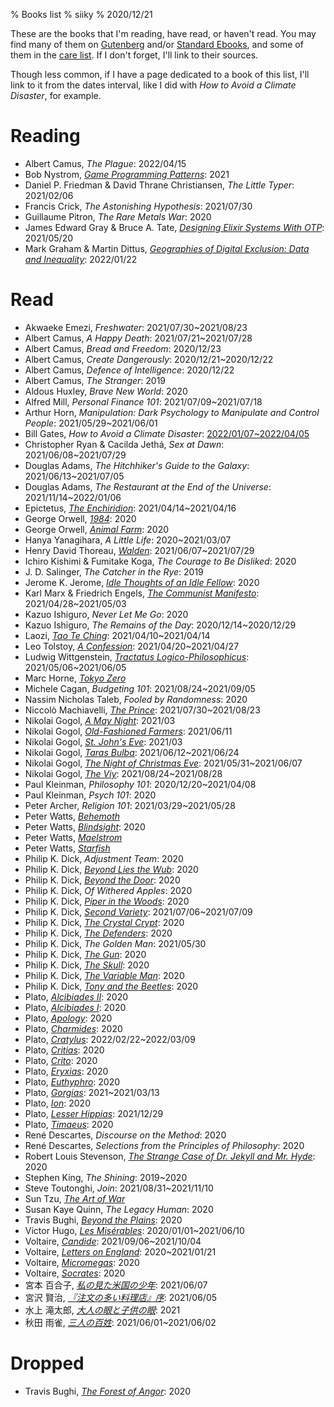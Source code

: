 % Books list
% siiky
% 2020/12/21

These are the books that I'm reading, have read, or haven't read. You may find
many of them on [Gutenberg] and/or [Standard Ebooks], and some of them in the
[care list](/care/list.html). If I don't forget, I'll link to their sources.

Though less common, if I have a page dedicated to a book of this list, I'll
link to it from the dates interval, like I did with _How to Avoid a Climate
Disaster_, for example.

# Reading

 * Albert Camus, _The Plague_: 2022/04/15
 * Bob Nystrom, [_Game Programming Patterns_]: 2021
 * Daniel P. Friedman & David Thrane Christiansen, _The Little Typer_: 2021/02/06
 * Francis Crick, _The Astonishing Hypothesis_: 2021/07/30
 * Guillaume Pitron, _The Rare Metals War_: 2020
 * James Edward Gray & Bruce A. Tate, [_Designing Elixir Systems With OTP_]: 2021/05/20
 * Mark Graham & Martin Dittus, [_Geographies of Digital Exclusion: Data and Inequality_]: 2022/01/22

# Read

 * Akwaeke Emezi, _Freshwater_: 2021/07/30~2021/08/23
 * Albert Camus, _A Happy Death_: 2021/07/21~2021/07/28
 * Albert Camus, _Bread and Freedom_: 2020/12/23
 * Albert Camus, _Create Dangerously_: 2020/12/21~2020/12/22
 * Albert Camus, _Defence of Intelligence_: 2020/12/22
 * Albert Camus, _The Stranger_: 2019
 * Aldous Huxley, _Brave New World_: 2020
 * Alfred Mill, _Personal Finance 101_: 2021/07/09~2021/07/18
 * Arthur Horn, _Manipulation: Dark Psychology to Manipulate and Control People_: 2021/05/29~2021/06/01
 * Bill Gates, _How to Avoid a Climate Disaster_: [2022/01/07~2022/04/05](bill_gates.how_to_avoid_a_climate_disaster.html)
 * Christopher Ryan & Cacilda Jethá, _Sex at Dawn_: 2021/06/08~2021/07/29
 * Douglas Adams, _The Hitchhiker's Guide to the Galaxy_: 2021/06/13~2021/07/05
 * Douglas Adams, _The Restaurant at the End of the Universe_: 2021/11/14~2022/01/06
 * Epictetus, [_The Enchiridion_]: 2021/04/14~2021/04/16
 * George Orwell, [_1984_]: 2020
 * George Orwell, [_Animal Farm_]: 2020
 * Hanya Yanagihara, _A Little Life_: 2020~2021/03/07
 * Henry David Thoreau, [_Walden_]: 2021/06/07~2021/07/29
 * Ichiro Kishimi & Fumitake Koga, _The Courage to Be Disliked_: 2020
 * J. D. Salinger, _The Catcher in the Rye_: 2019
 * Jerome K. Jerome, [_Idle Thoughts of an Idle Fellow_]: 2020
 * Karl Marx & Friedrich Engels, [_The Communist Manifesto_]: 2021/04/28~2021/05/03
 * Kazuo Ishiguro, _Never Let Me Go_: 2020
 * Kazuo Ishiguro, _The Remains of the Day_: 2020/12/14~2020/12/29
 * Laozi, [_Tao Te Ching_]: 2021/04/10~2021/04/14
 * Leo Tolstoy, [_A Confession_]: 2021/04/20~2021/04/27
 * Ludwig Wittgenstein, [_Tractatus Logico-Philosophicus_]: 2021/05/06~2021/06/05
 * Marc Horne, [_Tokyo Zero_]
 * Michele Cagan, _Budgeting 101_: 2021/08/24~2021/09/05
 * Nassim Nicholas Taleb, _Fooled by Randomness_: 2020
 * Niccolò Machiavelli, [_The Prince_]: 2021/07/30~2021/08/23
 * Nikolai Gogol, [_A May Night_][gogol_short-stories]: 2021/03
 * Nikolai Gogol, [_Old-Fashioned Farmers_][gogol_short-stories]: 2021/06/11
 * Nikolai Gogol, [_St. John's Eve_][gogol_short-stories]: 2021/03
 * Nikolai Gogol, [_Taras Bulba_][gogol_short-stories]: 2021/06/12~2021/06/24
 * Nikolai Gogol, [_The Night of Christmas Eve_][gogol_short-stories]: 2021/05/31~2021/06/07
 * Nikolai Gogol, [_The Viy_][gogol_short-stories]: 2021/08/24~2021/08/28
 * Paul Kleinman, _Philosophy 101_: 2020/12/20~2021/04/08
 * Paul Kleinman, _Psych 101_: 2020
 * Peter Archer, _Religion 101_: 2021/03/29~2021/05/28
 * Peter Watts, [_Behemoth_]
 * Peter Watts, [_Blindsight_]: 2020
 * Peter Watts, [_Maelstrom_]
 * Peter Watts, [_Starfish_]
 * Philip K. Dick, _Adjustment Team_: 2020
 * Philip K. Dick, [_Beyond Lies the Wub_]: 2020
 * Philip K. Dick, [_Beyond the Door_]: 2020
 * Philip K. Dick, _Of Withered Apples_: 2020
 * Philip K. Dick, [_Piper in the Woods_]: 2020
 * Philip K. Dick, [_Second Variety_]: 2021/07/06~2021/07/09
 * Philip K. Dick, [_The Crystal Crypt_]: 2020
 * Philip K. Dick, [_The Defenders_]: 2020
 * Philip K. Dick, _The Golden Man_: 2021/05/30
 * Philip K. Dick, [_The Gun_]: 2020
 * Philip K. Dick, [_The Skull_]: 2020
 * Philip K. Dick, [_The Variable Man_]: 2020
 * Philip K. Dick, [_Tony and the Beetles_]: 2020
 * Plato, [_Alcibiades II_]: 2020
 * Plato, [_Alcibiades I_]: 2020
 * Plato, [_Apology_]: 2020
 * Plato, [_Charmides_]: 2020
 * Plato, [_Cratylus_]: 2022/02/22~2022/03/09
 * Plato, [_Critias_]: 2020
 * Plato, [_Crito_]: 2020
 * Plato, [_Eryxias_]: 2020
 * Plato, [_Euthyphro_]: 2020
 * Plato, [_Gorgias_]: 2021~2021/03/13
 * Plato, [_Ion_]: 2020
 * Plato, [_Lesser Hippias_]: 2021/12/29
 * Plato, [_Timaeus_]: 2020
 * René Descartes, _Discourse on the Method_: 2020
 * René Descartes, _Selections from the Principles of Philosophy_: 2020
 * Robert Louis Stevenson, [_The Strange Case of Dr. Jekyll and Mr. Hyde_]: 2020
 * Stephen King, _The Shining_: 2019~2020
 * Steve Toutonghi, _Join_: 2021/08/31~2021/11/10
 * Sun Tzu, [_The Art of War_]
 * Susan Kaye Quinn, _The Legacy Human_: 2020
 * Travis Bughi, [_Beyond the Plains_]: 2020
 * Victor Hugo, [_Les Misérables_]: 2020/01/01~2021/06/10
 * Voltaire, [_Candide_]: 2021/09/06~2021/10/04
 * Voltaire, [_Letters on England_]: 2020~2021/01/21
 * Voltaire, [_Micromegas_]: 2020
 * Voltaire, [_Socrates_]: 2020
 * 宮本 百合子, [_私の見た米国の少年_]: 2021/06/07
 * 宮沢 賢治, [_『注文の多い料理店』序_]: 2021/06/05
 * 水上 滝太郎, [_大人の眼と子供の眼_]: 2021
 * 秋田 雨雀, [_三人の百姓_]: 2021/06/01~2021/06/02

# Dropped

 * Travis Bughi, [_The Forest of Angor_]: 2020

[Gutenberg]: https://www.gutenberg.org
[Standard Ebooks]: https://standardebooks.org
[_1984_]: https://gutenberg.net.au/plusfifty-n-z.html#orwell
[_A Confession_]: https://standardebooks.org/ebooks/leo-tolstoy/a-confession/aylmer-maude
[_Alcibiades II_]: https://www.gutenberg.org/ebooks/1677
[_Alcibiades I_]: https://www.gutenberg.org/ebooks/1676
[_Animal Farm_]: https://gutenberg.net.au/plusfifty-n-z.html#orwell
[_Apology_]: https://www.gutenberg.org/ebooks/1656
[_Behemoth_]: https://www.rifters.com/real/Behemoth.htm
[_Beyond Lies the Wub_]: https://standardebooks.org/ebooks/philip-k-dick/short-fiction
[_Beyond the Door_]: https://standardebooks.org/ebooks/philip-k-dick/short-fiction
[_Beyond the Plains_]: https://www.smashwords.com/books/view/234617
[_Blindsight_]: https://www.rifters.com/real/Blindsight.htm
[_Candide_]: https://standardebooks.org/ebooks/voltaire/candide/the-modern-library
[_Charmides_]: https://www.gutenberg.org/ebooks/1580
[_Cratylus_]: https://www.gutenberg.org/ebooks/1616
[_Critias_]: https://www.gutenberg.org/ebooks/1571
[_Crito_]: https://www.gutenberg.org/ebooks/1657
[_Designing Elixir Systems With OTP_]: https://pragprog.com/titles/jgotp/designing-elixir-systems-with-otp
[_Eryxias_]: https://www.gutenberg.org/ebooks/1681
[_Euthyphro_]: https://www.gutenberg.org/ebooks/1642
[_Game Programming Patterns_]: https://gameprogrammingpatterns.com
[_Geographies of Digital Exclusion: Data and Inequality_]: /care/list.html
[_Gorgias_]: https://www.gutenberg.org/ebooks/1672
[_Idle Thoughts of an Idle Fellow_]: https://www.gutenberg.org/ebooks/849
[_Ion_]: https://www.gutenberg.org/ebooks/1635
[_Les Misérables_]: https://standardebooks.org/ebooks/victor-hugo/les-miserables/isabel-f-hapgood
[_Lesser Hippias_]: https://www.gutenberg.org/ebooks/1673
[_Letters on England_]: https://www.gutenberg.org/ebooks/2445
[_Maelstrom_]: https://rifters.com/real/MAELSTROM.htm
[_Micromegas_]: https://www.gutenberg.org/ebooks/30123
[_Piper in the Woods_]: https://standardebooks.org/ebooks/philip-k-dick/short-fiction
[_Second Variety_]: https://standardebooks.org/ebooks/philip-k-dick/short-fiction
[_Socrates_]: https://www.gutenberg.org/ebooks/4683
[_Starfish_]: https://www.rifters.com/real/STARFISH.htm
[_Tao Te Ching_]: https://standardebooks.org/ebooks/laozi/tao-te-ching/james-legge
[_The Art of War_]: https://standardebooks.org/ebooks/sun-tzu/the-art-of-war/lionel-giles
[_The Communist Manifesto_]: https://standardebooks.org/ebooks/karl-marx_friedrich-engels/the-communist-manifesto/samuel-moore
[_The Crystal Crypt_]: https://standardebooks.org/ebooks/philip-k-dick/short-fiction
[_The Defenders_]: https://standardebooks.org/ebooks/philip-k-dick/short-fiction
[_The Enchiridion_]: https://standardebooks.org/ebooks/epictetus/the-enchiridion/elizabeth-carter
[_The Forest of Angor_]: https://www.smashwords.com/books/view/273775
[_The Gun_]: https://standardebooks.org/ebooks/philip-k-dick/short-fiction
[_The Prince_]: https://standardebooks.org/ebooks/niccolo-machiavelli/the-prince/w-k-marriott
[_The Skull_]: https://standardebooks.org/ebooks/philip-k-dick/short-fiction
[_The Strange Case of Dr. Jekyll and Mr. Hyde_]: https://standardebooks.org/ebooks/robert-louis-stevenson/the-strange-case-of-dr-jekyll-and-mr-hyde
[_The Variable Man_]: https://standardebooks.org/ebooks/philip-k-dick/short-fiction
[_Timaeus_]: https://www.gutenberg.org/ebooks/1572
[_Tokyo Zero_]: https://www.feedbooks.com/userbook/3501/tokyo-zero
[_Tony and the Beetles_]: https://standardebooks.org/ebooks/philip-k-dick/short-fiction
[_Tractatus Logico-Philosophicus_]: https://standardebooks.org/ebooks/ludwig-wittgenstein/tractatus-logico-philosophicus/c-k-ogden
[_Walden_]: https://standardebooks.org/ebooks/henry-david-thoreau/walden
[_『注文の多い料理店』序_]: https://www.aozora.gr.jp/cards/000081/card43736.html
[_三人の百姓_]: https://www.aozora.gr.jp/cards/001584/card53182.html
[_大人の眼と子供の眼_]: https://www.aozora.gr.jp/cards/000800/card53186.html
[_私の見た米国の少年_]: https://www.aozora.gr.jp/cards/000311/card3693.html
[gogol_short-stories]: https://standardebooks.org/ebooks/nikolai-gogol/short-fiction/claud-field_isabel-f-hapgood_vizetelly-and-company_george-tolstoy
